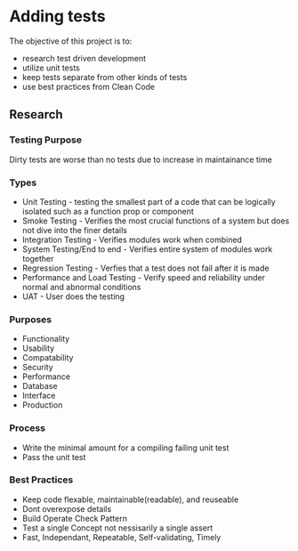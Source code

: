# Adding tests
The objective of this project is to:
* research test driven development
* utilize unit tests 
* keep tests separate from other kinds of tests
* use best practices from Clean Code

## Research
### Testing Purpose
Dirty tests are worse than no tests due to increase in maintainance time 
### Types
* Unit Testing - testing the smallest part of a code that can be logically isolated such as a function prop or component
* Smoke Testing - Verifies the most crucial functions of a system but does not dive into the finer details
* Integration Testing - Verifies modules work when combined
* System Testing/End to end - Verifies entire system of modules work together
* Regression Testing - Verfies that a test does not fail after it is made
* Performance and Load Testing - Verify speed and reliability under normal and abnormal conditions
* UAT - User does the testing

### Purposes
* Functionality
* Usability
* Compatability
* Security
* Performance
* Database
* Interface
* Production
### Process
* Write the minimal amount for a compiling failing unit test
* Pass the unit test
### Best Practices
* Keep code flexable, maintainable(readable), and reuseable
* Dont overexpose details
* Build Operate Check Pattern
* Test a single Concept not nessisarily a single assert
* Fast, Independant, Repeatable, Self-validating, Timely